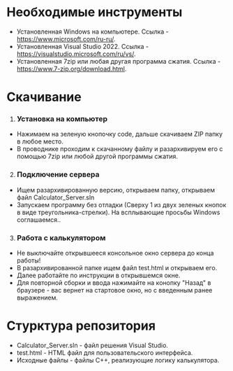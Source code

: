 # Необходимые инструменты
- Установленная Windows на компьютере. Ссылка - https://www.microsoft.com/ru-ru/.
- Установленная Visual Studio 2022. Ссылка - https://visualstudio.microsoft.com/ru/vs/.
- Установленная 7zip или любая другая программа сжатия. Ссылка - https://www.7-zip.org/download.html.

# Скачивание
1) ### Установка на компьютер
- Нажимаем на зеленую кнопочку code, дальше скачиваем ZIP папку в любое место.
- В проводнике проходим к скачанному файлу и разархивируем его с помощью 7zip или любой другой программы сжатия.
2) ### Подключение сервера
- Ищем разархивированную версию, открываем папку, открываем файл Calculator_Server.sln
- Запускаем программу без отладки (Сверху 1 из двух зеленых кнопок в виде треугольника-стрелки). На всплывающие просьбы Windows соглашаемся..
3) ### Работа с калькулятором
- Не выключайте открывшееся консольное окно сервера до конца работы!
- В разархивированной папке ищем файл test.html и открываем его.
- Далее работайте по инструкции в открывшемся окне.
- Для повторной сборки и ввода нажимайте на конопку "Назад" в браузере - вас вернет на стартовое окно, но с введенным ранее выражением.

# Стурктура репозитория
- Calculator_Server.sln - файл решения Visual Studio.
- test.html - HTML файл для пользовательского интерфейса.
- Исходные файлы - файлы С++, реализующие логику калькулятора.

